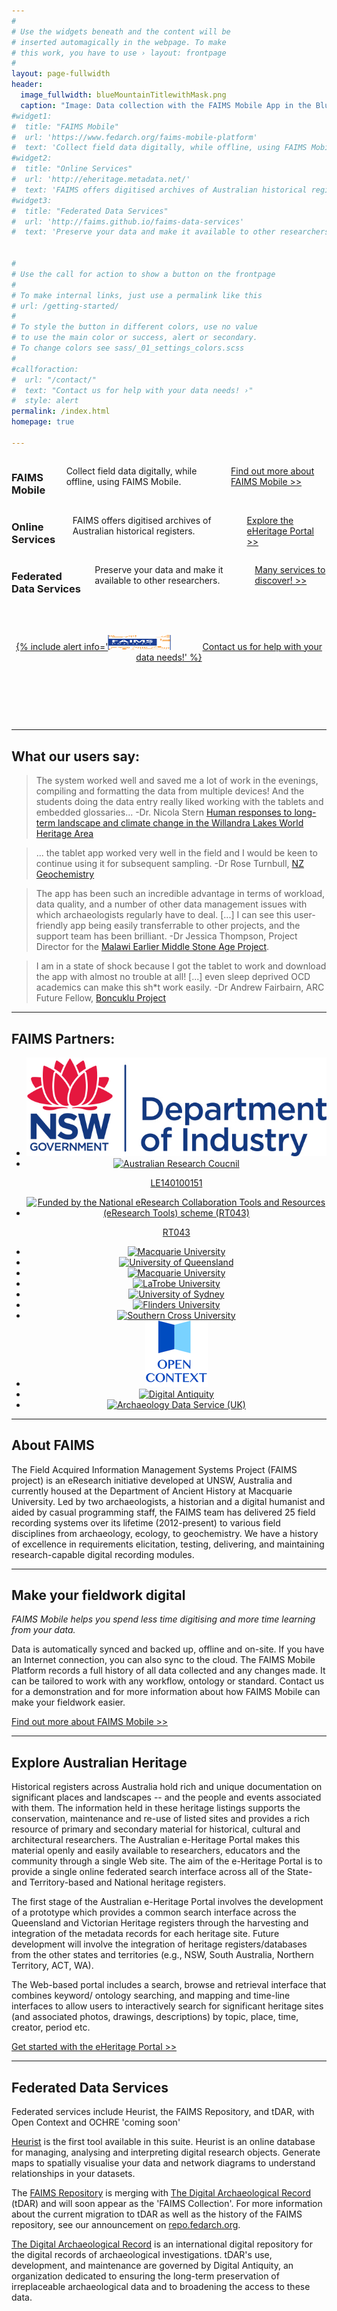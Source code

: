 ```yaml
---
#
# Use the widgets beneath and the content will be
# inserted automagically in the webpage. To make
# this work, you have to use › layout: frontpage
#
layout: page-fullwidth
header:
  image_fullwidth: blueMountainTitlewithMask.png
  caption: "Image: Data collection with the FAIMS Mobile App in the Blue Mountains with Georgia Burnett and Penny Crook. CC-BY Shawn Ross 2014"
#widget1:
#  title: "FAIMS Mobile"
#  url: 'https://www.fedarch.org/faims-mobile-platform'
#  text: 'Collect field data digitally, while offline, using FAIMS Mobile.'
#widget2:
#  title: "Online Services"
#  url: 'http://eheritage.metadata.net/'
#  text: 'FAIMS offers digitised archives of Australian historical registers.'
#widget3:
#  title: "Federated Data Services"
#  url: 'http://faims.github.io/faims-data-services'
#  text: 'Preserve your data and make it available to other researchers.'


#
# Use the call for action to show a button on the frontpage
#
# To make internal links, just use a permalink like this
# url: /getting-started/
#
# To style the button in different colors, use no value
# to use the main color or success, alert or secondary.
# To change colors see sass/_01_settings_colors.scss
#
#callforaction:
#  url: "/contact/"
#  text: "Contact us for help with your data needs! ›"
#  style: alert
permalink: /index.html
homepage: true

---
```

<div class="row">
  <div class="small-12 large-4 columns">
<h3>FAIMS Mobile</h3>

<p>Collect field data digitally, while offline, using FAIMS Mobile.</p>

<a href="/faims-mobile">Find out more about FAIMS Mobile >></a>


</div>

<div class="small-12 large-4 columns">
<h3>Online Services</h3>

<p>FAIMS offers digitised archives of Australian historical registers.</p>

<a href="#Services">Explore the eHeritage Portal >></a>


</div>
<div class="small-12 large-4 columns" >
<h3>Federated Data Services</h3>

<p>Preserve your data and make it available to other researchers.</p>
  
<a href="#Federated">Many services to discover! >></a>
</div>    

<div class="large-1 columns">&nbsp;</div>
<div class="small-12 large-10 columns"  style="text-align:center;margin-top:30px;"><a href="/contact/">{% include alert info='<img src="/images/FAIMS-CYMK-FULL-VECTOR.png" style="margin-right:10%;height:20%;width:20%;"/>Contact us for help with your data needs!' %}</a></div>
<div class="large-1 columns">&nbsp;</div>

</div>

* * *


## What our users say:

> The system worked well and saved me a lot of work in the evenings, compiling and formatting the data from multiple devices! And the students doing the data entry really liked working with the tablets and embedded glossaries... -Dr. Nicola Stern [Human responses to long-term landscape and
climate change in the Willandra Lakes World Heritage Area](http://www.visitmungo.com.au/research)

> ... the tablet app worked very well in the field and I would be keen to continue using it for subsequent sampling. -Dr Rose Turnbull, [NZ Geochemistry](http://www.gns.cri.nz/)

> The app has been such an incredible advantage in terms of workload, data quality, and a number of other data management issues with which archaeologists regularly have to deal. [...] I can see this user-friendly app being easily transferrable to other projects, and the support team has been brilliant.  -Dr Jessica Thompson, Project Director for the [Malawi Earlier Middle Stone Age Project](https://memsap.org/).

> I am in a state of shock because I got the tablet to work and download the app with almost no trouble at all! [...] even sleep deprived OCD academics can make this sh*t work easily. -Dr Andrew Fairbairn, ARC Future Fellow, [Boncuklu Project](http://boncuklu.org/)

* * * 




## FAIMS Partners:

<ul class="small-block-grid-3 medium-block-grid-3 large-block-grid-5" style="text-align:center;vertical-align:center;">
<li><a style="border:none" href="http://www.chiefscientist.nsw.gov.au/investing-in-science"><img src="/images/DI%20colour.jpg" alt="NSW Department of Industry"></a></li>
<li><a style="border:none" href="http://purl.org/au-research/grants/arc/LE140100151"><img src="http://www.arc.gov.au/sites/all/themes/arc/logo.png" alt="Australian Research Coucnil"><p>LE140100151</p></a></li>
<li><a style="border:none" href="http://nectar.org.au"><img src="https://nectar.org.au/wp-content/uploads/2015/10/nectardirectorate-logo.png" alt="Funded by the National eResearch Collaboration Tools and Resources (eResearch Tools) scheme (RT043)"><p>RT043</p></a></li>
<li><a style="border:none"  href="http://anchist.mq.edu.au"><img src="https://www.mq.edu.au/mq_templates/global/images/2015/logo.png" alt="Macquarie University"></a></li>
<li><a style="border:none" href="http://uq.edu.au"><img src="http://staff.itee.uq.edu.au/kevinz/UQ-logo.jpg" alt="University of Queensland"></a></li>
<li><a style="border:none" href="https://www.unsw.edu.au/"><img src="https://www.unsw.edu.au/sites/default/files/UNSW.png" alt="Macquarie University"></a></li>
<li><a style="border:none" href="http://latrobe.edu.au/"><img src="http://www.latrobe.edu.au/__data/assets/image/0011/545987/logo.png" alt="LaTrobe University"></a></li>
<li><a style="border:none" href="http://sydney.edu.au/"><img src="http://sydney.edu.au/images/content/about/logo-mono.jpg" alt="University of Sydney"></a></li>
<li><a style="border:none" href="http://flinders.edu.au"><img src="http://www.flinders.edu.au/ehl/fms/hums_research/RaimondGaita/FU%20logo%20L%20rgb%202.jpg" alt="Flinders University"></a></li>  
<li><a style="border:none" href="http://scu.edu.au"><img src="http://www.scu.edu.au/SCU-template/img/logo/SCU-Logo-White.png" alt="Southern Cross University"></a></li>  
<li><a style="border:none" href="http://opencontext.org"><img src="/images/oc.png" alt="Open Context"></a></li>
<li><a style="border:none" href="http://digitalantiquity.org"><img src="http://assets.tdar.org/images/r4/bg-logo.png" alt="Digital Antiquity"></a></li>
<li><a style="border:none" href="http://archaeologydataservice.ac.uk/"><img src="http://archaeologydataservice.ac.uk/images/ads_footer_logo.gif" alt="Archaeology Data Service (UK)"></a></li>

</ul>

* * *

<a name="About"/>

## About FAIMS

The Field Acquired Information Management Systems Project (FAIMS project) is an eResearch initiative developed at UNSW, Australia and currently housed at the Department of Ancient History at Macquarie University. Led by two archaeologists, a historian and a digital humanist and aided by casual programming staff, the FAIMS team has delivered 25 field recording systems over its lifetime (2012-present) to various field disciplines from archaeology, ecology, to geochemistry. We have a history of excellence in requirements elicitation, testing, delivering, and maintaining research-capable digital recording modules. 


* * *

<a name="Mobile"/>

## Make your fieldwork digital

*FAIMS Mobile helps you spend less time digitising and more time learning from your data.*

Data is automatically synced and backed up, offline and on-site. If you have an Internet connection, you can also sync to the cloud. The FAIMS Mobile Platform records a full history of all data collected and any changes made. It can be tailored to work with any workflow, ontology or standard. Contact us for a demonstration and for more information about how FAIMS Mobile can make your fieldwork easier. 


[Find out more about FAIMS Mobile >>]({{site.url}}/faims-mobile)

* * *

<a name="Services"/>

## Explore Australian Heritage

Historical registers across Australia hold rich and unique documentation on significant places and landscapes -- and the people and events associated with them. The information held in these heritage listings supports the conservation, maintenance and re-use of listed sites and provides a rich resource of primary and secondary material for historical, cultural and architectural researchers. The Australian e-Heritage Portal makes this material openly and easily available to researchers, educators and the community through a single Web site. The aim of the e-Heritage Portal is to provide a single online federated search interface across all of the State- and Territory-based and National heritage registers.

The first stage of the Australian e-Heritage Portal involves the development of a prototype which provides a common search interface across the Queensland and Victorian Heritage registers through the harvesting and integration of the metadata records for each heritage site. Future development will involve the integration of heritage registers/databases from the other states and territories (e.g., NSW, South Australia, Northern Territory, ACT, WA).

The Web-based portal includes a search, browse and retrieval interface that combines keyword/ ontology searching, and mapping and time-line interfaces to allow users to interactively search for significant heritage sites (and associated photos, drawings, descriptions) by topic, place, time, creator, period etc.

[Get started with the eHeritage Portal >>](http://eheritage.metadata.net/)

* * *

<a name="Federated"/>


## Federated Data Services

Federated services include Heurist, the FAIMS Repository, and tDAR, with Open Context and OCHRE 'coming soon'

[Heurist](http://heuristnetwork.org) is the first tool available in this suite. Heurist is an online database for managing, analysing and interpreting digital research objects. Generate maps to spatially visualise your data and network diagrams to understand relationships in your datasets.

The [FAIMS Repository](http://repo.fedarch.org) is merging with [The Digital Archaeological Record](http://www.tdar.org/) (tDAR) and will soon appear as the 'FAIMS Collection'. For more information about the current migration to tDAR as well as the history of the FAIMS repository, see our announcement on [repo.fedarch.org](http://repo.fedarch.org).

[The Digital Archaeological Record](http://www.tdar.org/) is an international digital repository for the digital records of archaeological investigations. tDAR's use, development, and maintenance are governed by Digital Antiquity, an organization dedicated to ensuring the long-term preservation of irreplaceable archaeological data and to broadening the access to these data. 






